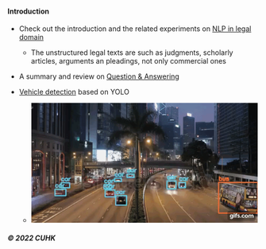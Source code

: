 
#### Introduction   

* Check out the introduction and the related experiments on [NLP in legal domain](https://github.com/muyun/dev.nllp/blob/master/docs/nllp-20210618.pdf) 
    - The unstructured legal texts are such as judgments, scholarly articles, arguments an pleadings, not only commercial ones

* A summary and review on [Question & Answering](https://github.com/muyun/dev.nllp/blob/master/docs/question-answering.pdf) 

* [Vehicle detection](https://github.com/muyun/dev.nllp/tree/master/yolo3) based on YOLO 
    - ![Demo](https://github.com/muyun/dev.nllp/blob/master/yolo3/output/traffic-4.gif)
     
#####  &copy; 2022 CUHK 
